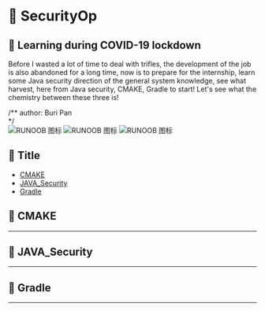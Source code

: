 # :open_hands: SecurityOp
:running: Learning during COVID-19 lockdown
--------------------
Before I wasted a lot of time to deal with trifles, the development of the job is also abandoned for a long time, now is to prepare for the internship, learn some Java security direction of the general system knowledge, see what harvest, here from Java security, CMAKE, Gradle to start! Let's see what the chemistry between these three is!<br>

/** author: Buri Pan<br>
*/<br>
![RUNOOB 图标](https://img.shields.io/badge/java_security-+++-brightgreen)
![RUNOOB 图标](https://img.shields.io/badge/cmake-+++-brightgreen)
![RUNOOB 图标](https://img.shields.io/badge/gradle-+++-brightgreen)
  
## :running: Title
* [CMAKE](#CMAKE)
* [JAVA_Security](#JAVA_Security)
* [Gradle](#Gradle)


## :running: CMAKE
----------

## :running: JAVA_Security
----------

## :running: Gradle
----------
